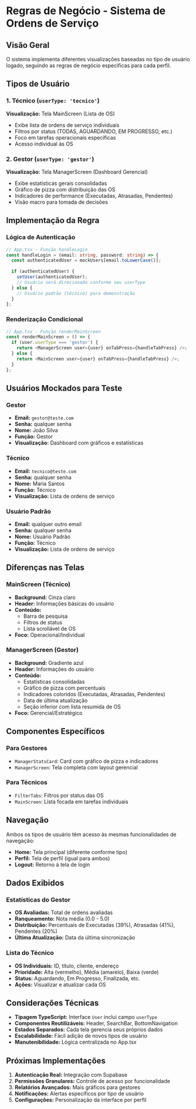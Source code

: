 # Regras de Negócio - Sistema de Ordens de Serviço

## Visão Geral

O sistema implementa diferentes visualizações baseadas no tipo de usuário logado, seguindo as regras de negócio específicas para cada perfil.

## Tipos de Usuário

### 1. Técnico (`userType: 'tecnico'`)
**Visualização:** Tela MainScreen (Lista de OS)
- Exibe lista de ordens de serviço individuais
- Filtros por status (TODAS, AGUARDANDO, EM PROGRESSO, etc.)
- Foco em tarefas operacionais específicas
- Acesso individual às OS

### 2. Gestor (`userType: 'gestor'`)
**Visualização:** Tela ManagerScreen (Dashboard Gerencial)
- Exibe estatísticas gerais consolidadas
- Gráfico de pizza com distribuição das OS
- Indicadores de performance (Executadas, Atrasadas, Pendentes)
- Visão macro para tomada de decisões

## Implementação da Regra

### Lógica de Autenticação
```typescript
// App.tsx - Função handleLogin
const handleLogin = (email: string, password: string) => {
  const authenticatedUser = mockUsers[email.toLowerCase()];
  
  if (authenticatedUser) {
    setUser(authenticatedUser);
    // Usuário será direcionado conforme seu userType
  } else {
    // Usuário padrão (técnico) para demonstração
  }
};
```

### Renderização Condicional
```typescript
// App.tsx - Função renderMainScreen
const renderMainScreen = () => {
  if (user.userType === 'gestor') {
    return <ManagerScreen user={user} onTabPress={handleTabPress} />;
  } else {
    return <MainScreen user={user} onTabPress={handleTabPress} />;
  }
};
```

## Usuários Mockados para Teste

### Gestor
- **Email:** `gestor@teste.com`
- **Senha:** qualquer senha
- **Nome:** João Silva
- **Função:** Gestor
- **Visualização:** Dashboard com gráficos e estatísticas

### Técnico
- **Email:** `tecnico@teste.com`
- **Senha:** qualquer senha
- **Nome:** Maria Santos
- **Função:** Técnico
- **Visualização:** Lista de ordens de serviço

### Usuário Padrão
- **Email:** qualquer outro email
- **Senha:** qualquer senha
- **Nome:** Usuário Padrão
- **Função:** Técnico
- **Visualização:** Lista de ordens de serviço

## Diferenças nas Telas

### MainScreen (Técnico)
- **Background:** Cinza claro
- **Header:** Informações básicas do usuário
- **Conteúdo:** 
  - Barra de pesquisa
  - Filtros de status
  - Lista scrollável de OS
- **Foco:** Operacional/Individual

### ManagerScreen (Gestor)
- **Background:** Gradiente azul
- **Header:** Informações do usuário
- **Conteúdo:**
  - Estatísticas consolidadas
  - Gráfico de pizza com percentuais
  - Indicadores coloridos (Executadas, Atrasadas, Pendentes)
  - Data de última atualização
  - Seção inferior com lista resumida de OS
- **Foco:** Gerencial/Estratégico

## Componentes Específicos

### Para Gestores
- `ManagerStatsCard`: Card com gráfico de pizza e indicadores
- `ManagerScreen`: Tela completa com layout gerencial

### Para Técnicos
- `FilterTabs`: Filtros por status das OS
- `MainScreen`: Lista focada em tarefas individuais

## Navegação

Ambos os tipos de usuário têm acesso às mesmas funcionalidades de navegação:
- **Home:** Tela principal (diferente conforme tipo)
- **Perfil:** Tela de perfil (igual para ambos)
- **Logout:** Retorno à tela de login

## Dados Exibidos

### Estatísticas do Gestor
- **OS Avaliadas:** Total de ordens avaliadas
- **Ranqueamento:** Nota média (0.0 - 5.0)
- **Distribuição:** Percentuais de Executadas (39%), Atrasadas (41%), Pendentes (20%)
- **Última Atualização:** Data da última sincronização

### Lista do Técnico
- **OS Individuais:** ID, título, cliente, endereço
- **Prioridade:** Alta (vermelho), Média (amarelo), Baixa (verde)
- **Status:** Aguardando, Em Progresso, Finalizada, etc.
- **Ações:** Visualizar e atualizar cada OS

## Considerações Técnicas

- **Tipagem TypeScript:** Interface `User` inclui campo `userType`
- **Componentes Reutilizáveis:** Header, SearchBar, BottomNavigation
- **Estados Separados:** Cada tela gerencia seus próprios dados
- **Escalabilidade:** Fácil adição de novos tipos de usuário
- **Manutenibilidade:** Lógica centralizada no App.tsx

## Próximas Implementações

1. **Autenticação Real:** Integração com Supabase
2. **Permissões Granulares:** Controle de acesso por funcionalidade
3. **Relatórios Avançados:** Mais gráficos para gestores
4. **Notificações:** Alertas específicos por tipo de usuário
5. **Configurações:** Personalização da interface por perfil 